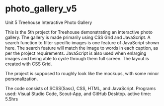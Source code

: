 # photo_gallery_v5
 Unit 5 Treehouse Interactive Photo Gallery

 This is the 5th project for Treehouse demonstrating an interactive photo gallery.
 The gallery is made primarily using CSS Grid and JavaScript. 
 A search function to filter specific images is one feature of JavaScript shown here. 
 The search feature will match the image to words in each caption, as per the project requirements.
 JavaScript is also used when enlarging images and being able to cycle through them full screen. 
 The layout is created with CSS Grid.

 The project is supposed to roughly look like the mockups, with some minor personalization. 

 
 
 The code consists of SCSS(Sass), CSS, HTML, and JavaScript. 
 Programs used: Visual Studio Code, Scout-App, and GitHub Desktop. 
 active time: 5.5hrs
